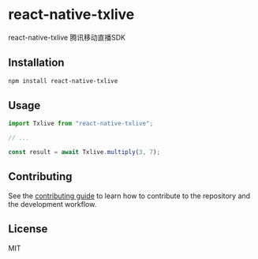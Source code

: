 # react-native-txlive

react-native-txlive 腾讯移动直播SDK

## Installation

```sh
npm install react-native-txlive
```

## Usage

```js
import Txlive from "react-native-txlive";

// ...

const result = await Txlive.multiply(3, 7);
```

## Contributing

See the [contributing guide](CONTRIBUTING.md) to learn how to contribute to the repository and the development workflow.

## License

MIT
